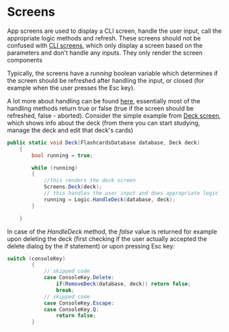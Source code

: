 # Screens #
App screens are used to display a CLI screen, handle the user input, call the appropriate logic methods and refresh. These screens should not be confused with [CLI screens](../../CLI/Screens.cs), which only display a screen based on the parameters and don't handle any inputs. They only render the screen components

Typically, the screens have a *running* boolean variable which determines if the screen should be refreshed after handling the input, or closed (for example when the user presses the Esc key).

A lot more about handling can be found [here](../handling/README.md), essentially most of the handling methods return true or false (true if the screen should be refreshed, false - aborted). Consider the simple example from [Deck screen](Deck.cs), which shows info about the deck (from there you can start studying, manage the deck and edit that deck's cards)

```cs
public static void Deck(FlashcardsDatabase database, Deck deck)
    {
        bool running = true;

        while (running)
        {
            //this renders the deck screen
            Screens.Deck(deck);
            // this handles the user input and does appropriate logic
            running = Logic.HandleDeck(database, deck);
        }

    }
```
In case of the *HandleDeck* method, the *false* value is returned for example upon deleting the deck (first checking if the user actually accepted the delete dialog by the if statement) or upon pressing Esc key:
```cs
switch (consoleKey)
        {
            // skipped code
            case ConsoleKey.Delete:
                if(RemoveDeck(database, deck)) return false;
                break;
            // skipped code
            case ConsoleKey.Escape:
            case ConsoleKey.Q:
                return false;
        }
```